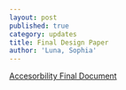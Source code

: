 ```yaml
---
layout: post
published: true
category: updates
title: Final Design Paper
author: 'Luna, Sophia'
---
```



[Accesorbility Final Document](https://docs.google.com/document/d/1IrhNJw-DVDT1bCsq_SC825udNvgrUoSKDxzMO36Q7Jw/export?format=pdf)